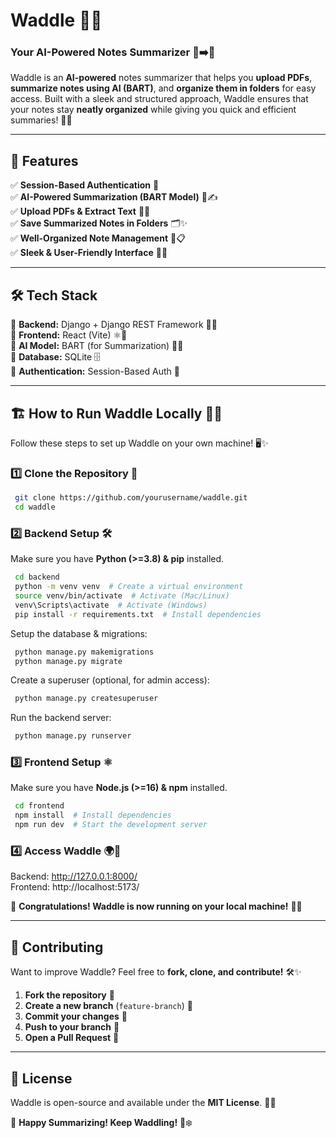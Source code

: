 # Waddle 🐧✨  
### Your AI-Powered Notes Summarizer 📄➡️📝

Waddle is an **AI-powered** notes summarizer that helps you **upload PDFs**, **summarize notes using AI (BART)**, and **organize them in folders** for easy access. Built with a sleek and structured approach, Waddle ensures that your notes stay **neatly organized** while giving you quick and efficient summaries! 🚀🐧

---

## 🌟 Features

✅ **Session-Based Authentication** 🔐  
✅ **AI-Powered Summarization (BART Model)** 🤖✍️  
✅ **Upload PDFs & Extract Text** 📂📑  
✅ **Save Summarized Notes in Folders** 🗂️✨  
✅ **Well-Organized Note Management** 📌📋  
✅ **Sleek & User-Friendly Interface** 🎨💡  

---

## 🛠️ Tech Stack

🔹 **Backend:** Django + Django REST Framework 🐍🎯  
🔹 **Frontend:** React (Vite) ⚛️🚀  
🔹 **AI Model:** BART (for Summarization) 🧠📖  
🔹 **Database:** SQLite 🗄️  
🔹 **Authentication:** Session-Based Auth 🔐  

---

## 🏗️ How to Run Waddle Locally 🏡🐧

Follow these steps to set up Waddle on your own machine! 🖥️✨

### 1️⃣ Clone the Repository 📂
```bash
 git clone https://github.com/yourusername/waddle.git
 cd waddle
```

### 2️⃣ Backend Setup 🛠️
Make sure you have **Python (>=3.8) & pip** installed.

```bash
 cd backend
 python -m venv venv  # Create a virtual environment
 source venv/bin/activate  # Activate (Mac/Linux)
 venv\Scripts\activate  # Activate (Windows)
 pip install -r requirements.txt  # Install dependencies
```

Setup the database & migrations:
```bash
 python manage.py makemigrations
 python manage.py migrate
```

Create a superuser (optional, for admin access):
```bash
 python manage.py createsuperuser
```

Run the backend server:
```bash
 python manage.py runserver
```

### 3️⃣ Frontend Setup ⚛️
Make sure you have **Node.js (>=16) & npm** installed.

```bash
 cd frontend
 npm install  # Install dependencies
 npm run dev  # Start the development server
```

### 4️⃣ Access Waddle 🌍🐧
Backend: http://127.0.0.1:8000/  
Frontend: http://localhost:5173/  

🎉 **Congratulations! Waddle is now running on your local machine!** 🚀🐧

---

## 🤝 Contributing
Want to improve Waddle? Feel free to **fork, clone, and contribute!** 🛠️✨

1. **Fork the repository** 🍴
2. **Create a new branch** (`feature-branch`) 🌿
3. **Commit your changes** 💾
4. **Push to your branch** 🚀
5. **Open a Pull Request** 🔄

---

## 📜 License
Waddle is open-source and available under the **MIT License**. 📝✨

🐧 **Happy Summarizing! Keep Waddling!** 🐾❄️

